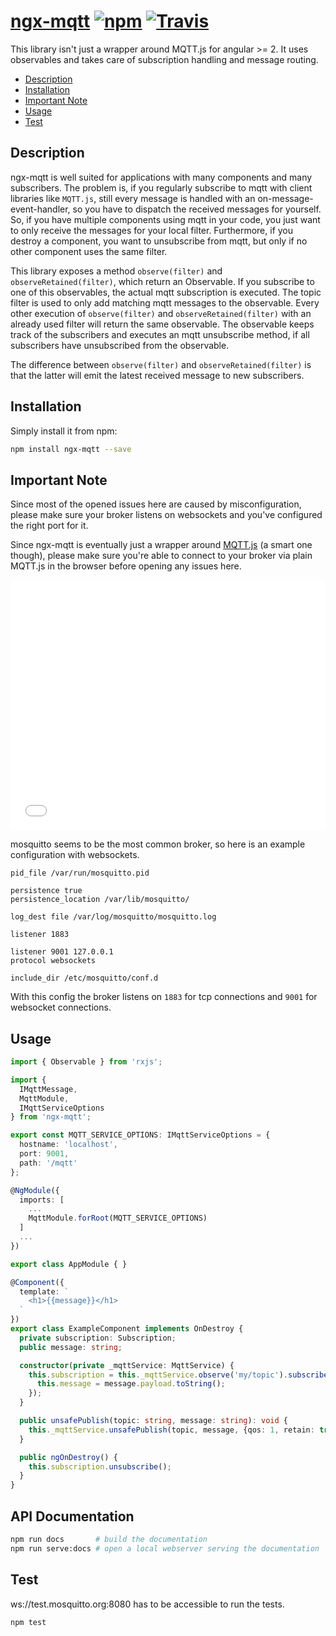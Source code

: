 # [ngx-mqtt]({{site.github.repository_url}}) [![npm](https://img.shields.io/npm/v/ngx-mqtt.svg)](https://www.npmjs.com/package/ngx-mqtt) [![Travis](https://img.shields.io/travis/sclausen/ngx-mqtt.svg)](https://travis-ci.org/sclausen/ngx-mqtt)

This library isn't just a wrapper around MQTT.js for angular >= 2.
It uses observables and takes care of subscription handling and message routing.

* [Description](#description)
* [Installation](#installation)
* [Important Note](#important-note)
* [Usage](#usage)
* [Test](#test)

## Description

ngx-mqtt is well suited for applications with many components and many subscribers.
The problem is, if you regularly subscribe to mqtt with client libraries like `MQTT.js`, still every message is handled with an on-message-event-handler, so you have to dispatch the received messages for yourself.
So, if you have multiple components using mqtt in your code, you just want to only receive the messages for your local filter.
Furthermore, if you destroy a component, you want to unsubscribe from mqtt, but only if no other component uses the same filter.

This library exposes a method `observe(filter)` and `observeRetained(filter)`, which return an Observable. If you subscribe to one of this observables, the actual mqtt subscription is executed. The topic filter is used to only add matching mqtt messages to the observable. Every other execution of `observe(filter)` and `observeRetained(filter)` with an already used filter will return the same observable. The observable keeps track of the subscribers and executes an mqtt unsubscribe method, if all subscribers have unsubscribed from the observable.

The difference between `observe(filter)` and `observeRetained(filter)` is that the latter will emit the latest received message to new subscribers. 

## Installation

Simply install it from npm:

``` sh
npm install ngx-mqtt --save
```

## Important Note

Since most of the opened issues here are caused by misconfiguration, please make sure your broker listens on websockets and you've configured the right port for it.

Since ngx-mqtt is eventually just a wrapper around [MQTT.js](https://github.com/MQTT.js/mqtt.js) (a smart one though), please make sure you're able to connect to your broker via plain MQTT.js in the browser before opening any issues here.

<iframe width="100%" height="400" src="//jsfiddle.net/tmyq2k7t/2/embedded/html,result/dark/" allowpaymentrequest allowfullscreen="allowfullscreen" frameborder="0"></iframe>

mosquitto seems to be the most common broker, so here is an example configuration with websockets.

    pid_file /var/run/mosquitto.pid

    persistence true
    persistence_location /var/lib/mosquitto/

    log_dest file /var/log/mosquitto/mosquitto.log

    listener 1883

    listener 9001 127.0.0.1
    protocol websockets

    include_dir /etc/mosquitto/conf.d

With this config the broker listens on `1883` for tcp connections and `9001` for websocket connections.

## Usage

``` typescript
import { Observable } from 'rxjs';

import {
  IMqttMessage,
  MqttModule,
  IMqttServiceOptions
} from 'ngx-mqtt';

export const MQTT_SERVICE_OPTIONS: IMqttServiceOptions = {
  hostname: 'localhost',
  port: 9001,
  path: '/mqtt'
};

@NgModule({
  imports: [
    ...
    MqttModule.forRoot(MQTT_SERVICE_OPTIONS)
  ]
  ...
})

export class AppModule { }

@Component({
  template: `
    <h1>{{message}}</h1>
  `
})
export class ExampleComponent implements OnDestroy {
  private subscription: Subscription;
  public message: string;

  constructor(private _mqttService: MqttService) {
    this.subscription = this._mqttService.observe('my/topic').subscribe((message: IMqttMessage) => {
      this.message = message.payload.toString();
    });
  }

  public unsafePublish(topic: string, message: string): void {
    this._mqttService.unsafePublish(topic, message, {qos: 1, retain: true});
  }

  public ngOnDestroy() {
    this.subscription.unsubscribe();
  }
}
```

## API Documentation

```sh
npm run docs       # build the documentation
npm run serve:docs # open a local webserver serving the documentation
```

## Test
ws://test.mosquitto.org:8080 has to be accessible to run the tests.
``` sh
npm test
```
